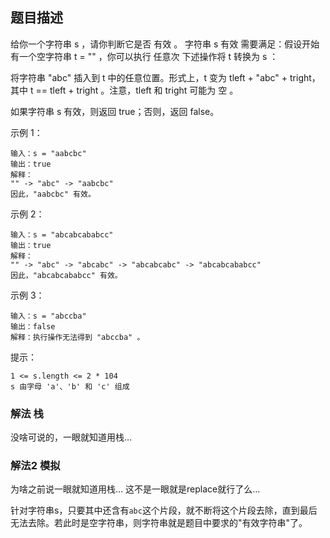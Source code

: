## 题目描述
给你一个字符串 s ，请你判断它是否 有效 。
字符串 s 有效 需要满足：假设开始有一个空字符串 t = "" ，你可以执行 任意次 下述操作将 t 转换为 s ：

将字符串 "abc" 插入到 t 中的任意位置。形式上，t 变为 tleft + "abc" + tright，其中 t == tleft + tright 。注意，tleft 和 tright 可能为 空 。

如果字符串 s 有效，则返回 true；否则，返回 false。

示例 1：
```
输入：s = "aabcbc"
输出：true
解释：
"" -> "abc" -> "aabcbc"
因此，"aabcbc" 有效。
```
示例 2：
```
输入：s = "abcabcababcc"
输出：true
解释：
"" -> "abc" -> "abcabc" -> "abcabcabc" -> "abcabcababcc"
因此，"abcabcababcc" 有效。
```
示例 3：
```
输入：s = "abccba"
输出：false
解释：执行操作无法得到 "abccba" 。
```

提示：
```
1 <= s.length <= 2 * 104
s 由字母 'a'、'b' 和 'c' 组成
```

### 解法 栈
没啥可说的，一眼就知道用栈…

### 解法2 模拟
为啥之前说一眼就知道用栈… 这不是一眼就是replace就行了么…

针对字符串s，只要其中还含有`abc`这个片段，就不断将这个片段去除，直到最后无法去除。若此时是空字符串，则字符串就是题目中要求的"有效字符串"了。